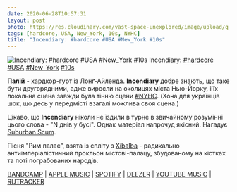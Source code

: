 ```yaml
---
date: 2020-06-28T10:57:31
layout: post
photo: https://res.cloudinary.com/vast-space-unexplored/image/upload/q_auto,dpr_auto,w_auto/photos/photo_1007_28-06-2020_10-57-31.jpg
tags: [hardcore, USA, New_York, 10s, NYHC]
title: "Incendiary: #hardcore #USA #New_York #10s"
---
```

![Incendiary: #hardcore #USA #New_York #10s](https://res.cloudinary.com/vast-space-unexplored/image/upload/q_auto,dpr_auto,w_auto/photos/photo_1007_28-06-2020_10-57-31.jpg)
Incendiary: [#hardcore](/tags/#hardcore) [#USA](/tags/#USA) [#New_York](/tags/#New_York) [#10s](/tags/#10s)

**Палій** - хардкор-гурт із Лонґ-Айленда. **Incendiary** добре знають, що таке бути другорядними, адже виросли на околицях міста Нью-Йорку, і їх локальна сцена завжди була тінню сцени [#NYHC](/tags/#NYHC). (Хоча для українців шок, що десь у передмісті взагалі можлива своя сцена.)

Цікаво, що **Incendiary** ніколи не їздили в турне в звичайному розумінні цього слова - &quot;N днів у бусі&quot;. Однак матеріал напрочуд якісний. Нагадує [Suburban Scum](/2020-04-09-suburban-scum--hardcore-usa-new-jersey-10s-).

Пісня &quot;Рим палає&quot;, взята із спліту з [Xibalba](/2020-04-01-xibalba--hardcore-beatdown-hardcore-metallic-hardcore) - радикально антиімперіалістичний прокльон містові-палацу, збудованому на кістках та поті пограбованих народів.

[BANDCAMP](https://closedcasketactivities.bandcamp.com/album/split-4) \| [APPLE MUSIC](https://music.apple.com/tr/album/split-ep/1391207702) \| [SPOTIFY](https://open.spotify.com/album/00vrzPViUgBX4db1AFJ1mR) \| [DEEZER](https://www.deezer.com/album/64701502?utm_source=deezer&amp;utm_content=album-64701502&amp;utm_term=1601611822_1593330915&amp;utm_medium=web) \| [YOUTUBE MUSIC](https://music.youtube.com/playlist?list=OLAK5uy_ksRsrdhS_ZC5VsSslApnx6RKljCwBULGw) \| [RUTRACKER](https://rutracker.org/forum/viewtopic.php?t=4772612)